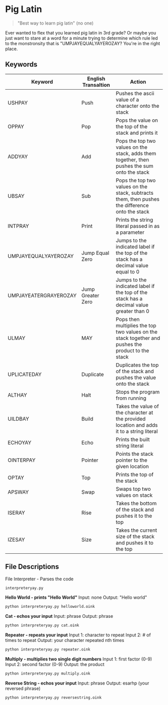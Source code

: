 # Pig Latin
> "Best way to learn pig latin" 
> (no one)

Ever wanted to flex that you learned pig latin in 3rd grade? Or maybe you just want to stare at a word for a minute trying to determine which rule led to the monstronsity that is "UMPJAYEQUALYAYEROZAY? You're in the right place.

## Keywords

| Keyword | English Transaltion | Action |
| ------ | ------ | ------ |
| USHPAY | Push | Pushes the ascii value of a character onto the stack |
| OPPAY | Pop | Pops the value on the top of the stack and prints it |
| ADDYAY | Add | Pops the top two values on the stack, adds them together, then pushes the sum onto the stack |
| UBSAY | Sub | Pops the top two values on the stack, subtracts them, then pushes the difference onto the stack |
| INTPRAY | Print | Prints the string literal passed in as a parameter |
| UMPJAYEQUALYAYEROZAY | Jump Equal Zero | Jumps to the indicated label if the top of the stack has a decimal value equal to 0 |
| UMPJAYEATERGRAYEROZAY | Jump Greater Zero | Jumps to the indicated label if the top of the stack has a decimal value greater than 0 |
| ULMAY | MAY | Pops then multiplies the top two values on the stack together and pushes the product to the stack |
| UPLICATEDAY | Duplicate | Duplicates the top of the stack and pushes the value onto the stack |
| ALTHAY | Halt | Stops the program from running |
| UILDBAY | Build | Takes the value of the character at the provided location and adds it to a string literal |
| ECHOYAY | Echo | Prints the built string literal |
| OINTERPAY | Pointer | Points the stack pointer to the given location |
| OPTAY | Top | Prints the top of the stack |
| APSWAY | Swap | Swaps top two values on stack |
| ISERAY | Rise | Takes the bottom of the stack and pushes it to the top |
| IZESAY | Size | Takes the current size of the stack and pushes it to the top

## File Descriptions
File Interpreter - Parses the code
```sh
interpreteryay.py
```
**Hello World - prints "Hello World"**
Input: none
Output: "Hello world"
```sh
python interpreteryay.py helloworld.oink
```
**Cat - echos your input**
Input: phrase
Output: phrase
```sh
python interpreteryay.py cat.oink
```
**Repeater - repeats your input**
Input 1: character to repeat
Input 2: # of times to repeat
Output: your character repeated nth times
```sh
python interpreteryay.py repeater.oink
```
**Multiply - multiplies two single digit numbers**
Input 1: first factor (0-9)
Input 2: second factor (0-9)
Output: the product
```sh
python interpreteryay.py multiply.oink
```
**Reverse String - echos your input**
Input: phrase
Output: esarhp (your reversed phrase)
```sh
python interpreteryay.py reversestring.oink
```